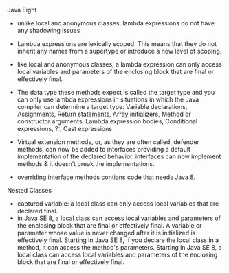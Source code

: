 Java Eight 
- unlike local and anonymous classes, lambda expressions do not have any shadowing issues 
- Lambda expressions are lexically scoped. This means that they do not inherit any names from a supertype or introduce a new level of scoping. 
- like local and anonymous classes, a lambda expression can only access local variables and parameters of the enclosing block that are final or effectively final. 
- The data type these methods expect is called the target type and you can only use lambda expressions in situations in which the Java compiler can determine a target type: Variable declarations, Assignments, Return statements, Array initializers, Method or constructor arguments, Lambda expression bodies, Conditional expressions, ?:, Cast expressions

- Virtual extension methods, or, as they are often called, defender methods, can now be added to interfaces providing a default implementation of the declared behavior. interfaces can now implement methods & it doesn’t break the implementations.

- overriding.interface methods contians code that needs Java 8.

Nested Classes

- captured variable: a local class can only access local variables that are declared final.
- in Java SE 8, a local class can access local variables and parameters of the enclosing block that are final or effectively final. A variable or parameter whose value is never changed after it is initialized is effectively final.
Starting in Java SE 8, if you declare the local class in a method, it can access the method's parameters.
Starting in Java SE 8, a local class can access local variables and parameters of the enclosing block that are final or effectively final. 


